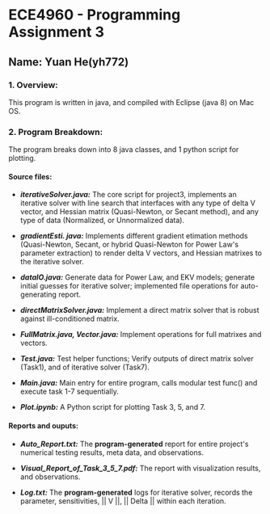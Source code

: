 # ECE4960 - Programming Assignment 3
## Name: Yuan He(yh772)

### 1. Overview:

This program is written in java, and compiled with Eclipse (java 8) on Mac OS.

### 2. Program Breakdown:

The program breaks down into 8 java classes, and 1 python script for plotting.

#### Source files:

 - ***iterativeSolver.java:***  The core script for project3, implements an iterative solver with line search that interfaces with any type of delta V vector, and Hessian matrix (Quasi-Newton, or Secant method), and any type of data (Normalized, or Unnormalized data).
 
 - ***gradientEsti. java:***  Implements different gradient etimation methods (Quasi-Newton, Secant, or hybrid Quasi-Newton for Power Law's parameter extraction) to render delta V vectors, and Hessian matrixes to the iterative solver.
 
 - ***dataIO.java:***  Generate data for Power Law, and EKV models; generate initial guesses for iterative solver; implemented file operations for auto-generating report.
 
 - ***directMatrixSolver.java:***  Implement a direct matrix solver that is robust against ill-conditioned matrix.
 
 - ***FullMatrix.java, Vector.java:***  Implement operations for full matrixes and vectors.
  
 - ***Test.java:***  Test helper functions; Verify outputs of direct matrix solver (Task1), and of iterative solver (Task7).
 
 - ***Main.java:***  Main entry for entire program, calls modular test func() and execute task 1-7 sequentially.
 
 - ***Plot.ipynb:***  A Python script for plotting Task 3, 5, and 7.

#### Reports and ouputs:

 - ***Auto_Report.txt:***  The **program-generated** report for entire project's numerical testing results, meta data, and observations.
 
 - ***Visual_Report_of_Task_3_5_7.pdf:***  The report with visualization results, and observations.
 
 - ***Log.txt:*** The **program-generated**  logs for iterative solver, records the parameter, sensitivities, || V ||, || Delta || within each iteration.
